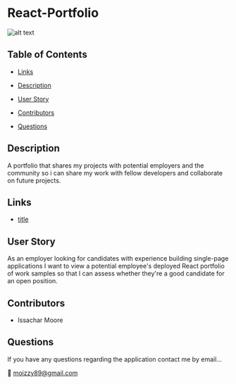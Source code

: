 # React-Portfolio

![alt text](image.jpg)

## Table of Contents

* [Links](#links)

* [Description](#description)

* [User Story](#user-story)

* [Contributors](#contributors)

* [Questions](#questions)

## Description
 A portfolio that shares my projects with potential employers and the community so i can share my work with fellow developers and collaborate on future projects.

## Links

* [title](link)

## User Story

As an employer looking for candidates with experience building single-page applications
I want to view a potential employee's deployed React portfolio of work samples
so that I can assess whether they're a good candidate for an open position.

## Contributors

* Issachar Moore

## Questions

If you have any questions regarding the application contact me by email...

:e-mail: moizzy89@gmail.com
